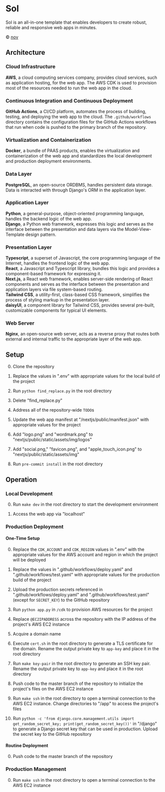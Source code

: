 # Sol

Sol is an all-in-one template that enables developers to create robust, reliable and responsive web apps in minutes.

© [nov](https://github.com/nov-solutions)

## Architecture

### Cloud Infrastructure

**AWS**, a cloud computing services company, provides cloud services, such as application hosting, for the web app. The AWS CDK is used to provision most of the resources needed to run the web app in the cloud.

### Continuous Integration and Continuous Deployment

**GitHub Actions**, a CI/CD platform, automates the process of building, testing, and deploying the web app to the cloud. The `.github/workflows` directory contains the configuration files for the GitHub Actions workflows that run when code is pushed to the primary branch of the repository.

### Virtualization and Containerization

**Docker**, a bundle of PAAS products, enables the virtualization and containerization of the web app and standardizes the local development and production deployment environments.

### Data Layer

**PostgreSQL**, an open-source ORDBMS, handles persistent data storage.\
Data is interacted with through Django's ORM in the application layer.

### Application Layer

**Python**, a general-purpose, object-oriented programming language, handles the backend logic of the web app.\
**Django**, a Python web framework, expresses this logic and serves as the interface between the presentation and data layers via the Model-View-Template design pattern.

### Presentation Layer

**Typescript**, a superset of Javascript, the core programming language of the Internet, handles the frontend logic of the web app.\
**React**, a Javascript and Typescript library, bundles this logic and provides a component-based framework for expressing it.\
**Next.js**, a React web framework, enables server-side rendering of React components and serves as the interface between the presentation and application layers via file system-based routing.\
**Tailwind CSS**, a utility-first, class-based CSS framework, simplifies the process of styling markup in the presentation layer.\
**daisyUI**, a component library for Tailwind CSS, provides several pre-built, customizable components for typical UI elements.

### Web Server

**Nginx**, an open-source web server, acts as a reverse proxy that routes both external and internal traffic to the appropriate layer of the web app.

## Setup

0. Clone the repository

1. Replace the values in ".env" with appropriate values for the local build of the project

2. Run `python find_replace.py` in the root directory

3. Delete "find_replace.py"

4. Address all of the repository-wide `TODO`s

5. Update the web app manifest at "/nextjs/public/manifest.json" with appropriate values for the project

6. Add "logo.png" and "wordmark.png" to "nextjs/public/static/assets/img/logos"

7. Add "social.png," "favicon.png", and "apple_touch_icon.png" to "nextjs/public/static/assets/img"

8. Run `pre-commit install` in the root directory

## Operation

### Local Development

0. Run `make dev` in the root directory to start the development environment

1. Access the web app via "localhost"

### Production Deployment

#### One-Time Setup

0. Replace the `CDK_ACCOUNT` and `CDK_REGION` values in ".env" with the appropriate values for the AWS account and region in which the project will be deployed

1. Replace the values in ".github/workflows/deploy.yaml" and ".github/workflows/test.yaml" with appropriate values for the production build of the project

2. Upload the production secrets referenced in ".github/workflows/deploy.yaml" and ".github/workflows/test.yaml" (except for `SECRET_KEY`) to the GitHub repository

3. Run `python app.py` in `/cdk` to provision AWS resources for the project

4. Replace `@EC2IPADDRESS` across the repository with the IP address of the project's AWS EC2 instance

5. Acquire a domain name

6. Execute `cert.sh` in the root directory to generate a TLS certificate for the domain. Rename the output private key to `app-key` and place it in the root directory

7. Run `make key-pair` in the root directory to generate an SSH key pair. Rename the output private key to `app-key` and place it in the root directory

8. Push code to the master branch of the repository to initialize the project's files on the AWS EC2 instance

9. Run `make ssh` in the root directory to open a terminal connection to the AWS EC2 instance. Change directories to "/app" to access the project's files

10. Run `python -c 'from django.core.management.utils import get_random_secret_key; print(get_random_secret_key())'` in "/django" to generate a Django secret key that can be used in production. Upload the secret key to the GitHub repository

#### Routine Deployment

0. Push code to the master branch of the repository

### Production Management

0. Run `make ssh` in the root directory to open a terminal connection to the AWS EC2 instance
